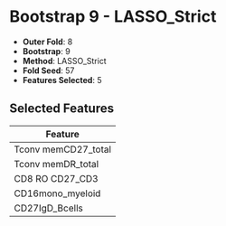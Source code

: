 # Bootstrap 9 - LASSO_Strict

- **Outer Fold**: 8
- **Bootstrap**: 9
- **Method**: LASSO_Strict
- **Fold Seed**: 57
- **Features Selected**: 5

## Selected Features

| Feature |
|---------|
| Tconv memCD27_total |
| Tconv memDR_total |
| CD8 RO CD27_CD3 |
| CD16mono_myeloid |
| CD27IgD_Bcells |
